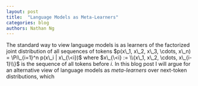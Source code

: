 ```yaml
---
layout: post
title:  "Language Models as Meta-Learners"
categories: blog
authors: Nathan Ng
---
```


The standard way to view language models is as learners of the factorized joint distribution of all sequences of tokens
$p(x\_1, x\_2, x\_3, \cdots, x\_n) = \Pi\_{i=1}^n p(x\_i | x\_{\<i})$ where $x\_{\<i} := \\{x\_1, x\_2, \cdots, x\_{i-1}\\}$ is the sequence of all tokens before $i$.
In this blog post I will argue for an alternative view of language models as *meta-learners* over next-token distributions, which 
